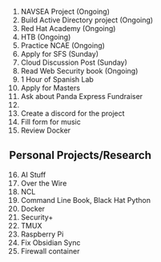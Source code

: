 1.  NAVSEA Project (Ongoing)
2.  Build Active Directory project (Ongoing)
3.  Red Hat Academy (Ongoing)
4.  HTB (Ongoing)
5. Practice NCAE (Ongoing)
6. Apply for SFS (Sunday)
7. Cloud Discussion Post  (Sunday)
8.  Read Web Security book (Ongoing)
9.  1 Hour of Spanish Lab 
10.  Apply for Masters 
11. Ask about Panda Express Fundraiser 
12. 
13. Create a discord for the project
14. Fill form for music
15. Review Docker

## Personal Projects/Research
16.  AI Stuff
17. Over the Wire
18. NCL
19. Command Line Book, Black Hat Python
20. Docker
21. Security+ 
22. TMUX
23. Raspberry Pi
24. Fix Obsidian Sync
25. Firewall container




